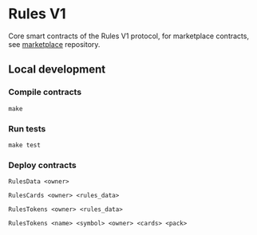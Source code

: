 # Rules V1

Core smart contracts of the Rules V1 protocol, for marketplace contracts, see [marketplace](https://github.com/ruleslabs/marketplace) repository.

## Local development

### Compile contracts

`make`

### Run tests

`make test`

### Deploy contracts

`RulesData <owner>`

`RulesCards <owner> <rules_data>`

`RulesTokens <owner> <rules_data>`

`RulesTokens <name> <symbol> <owner> <cards> <pack>`
